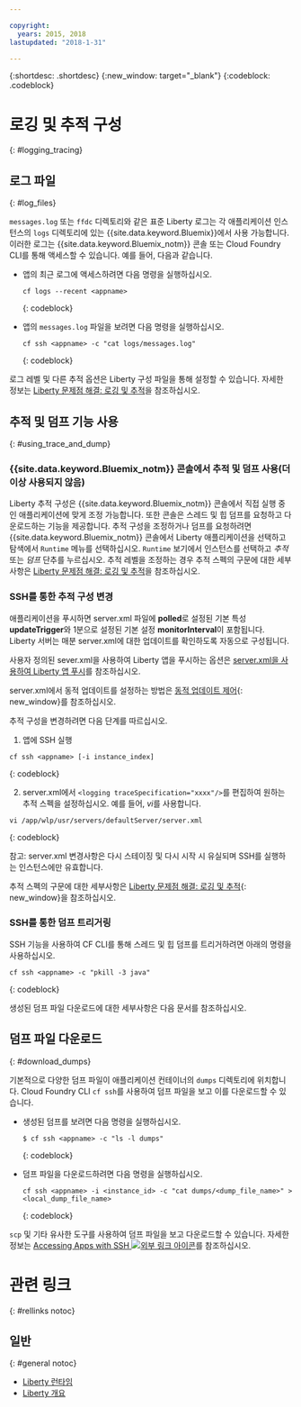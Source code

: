```yaml
---

copyright:
  years: 2015, 2018
lastupdated: "2018-1-31"

---
```


{:shortdesc: .shortdesc}
{:new_window: target="_blank"}
{:codeblock: .codeblock}

# 로깅 및 추적 구성
{: #logging_tracing}

## 로그 파일
{: #log_files}

`messages.log` 또는 `ffdc` 디렉토리와 같은 표준 Liberty 로그는 각 애플리케이션 인스턴스의 `logs` 디렉토리에 있는 {{site.data.keyword.Bluemix}}에서 사용 가능합니다. 이러한 로그는 {{site.data.keyword.Bluemix_notm}} 콘솔 또는 Cloud Foundry CLI를 통해 액세스할 수 있습니다. 예를 들어, 다음과 같습니다.

* 앱의 최근 로그에 액세스하려면 다음 명령을 실행하십시오.

  ```
  cf logs --recent <appname>
  ```
  {: codeblock}


* 앱의 `messages.log` 파일을 보려면 다음 명령을 실행하십시오. 

  ```
  cf ssh <appname> -c "cat logs/messages.log"
  ```
  {: codeblock}

로그 레벨 및 다른 추적 옵션은 Liberty 구성 파일을 통해 설정할 수 있습니다. 자세한 정보는 [Liberty 문제점 해결: 로깅 및 추적](http://www.ibm.com/support/knowledgecenter/SSEQTP_liberty/com.ibm.websphere.wlp.doc/ae/rwlp_logging.html)을 참조하십시오.

## 추적 및 덤프 기능 사용
{: #using_trace_and_dump}

### {{site.data.keyword.Bluemix_notm}} 콘솔에서 추적 및 덤프 사용(더 이상 사용되지 않음)

Liberty 추적 구성은 {{site.data.keyword.Bluemix_notm}} 콘솔에서 직접 실행 중인 애플리케이션에 맞게 조정 가능합니다. 또한 콘솔은 스레드 및 힙 덤프를 요청하고 다운로드하는 기능을 제공합니다. 추적 구성을 조정하거나 덤프를 요청하려면 {{site.data.keyword.Bluemix_notm}} 콘솔에서 Liberty 애플리케이션을 선택하고 탐색에서 `Runtime` 메뉴를 선택하십시오. `Runtime` 보기에서 인스턴스를 선택하고 *추적* 또는 *덤프* 단추를 누르십시오. 추적 레벨을 조정하는 경우 추적 스펙의 구문에 대한 세부사항은 [Liberty 문제점 해결: 로깅 및 추적](http://www.ibm.com/support/knowledgecenter/SSEQTP_liberty/com.ibm.websphere.wlp.doc/ae/rwlp_logging.html)을 참조하십시오.

### SSH를 통한 추적 구성 변경

애플리케이션을 푸시하면 server.xml 파일에 **polled**로 설정된 기본 특성 **updateTrigger**와 1분으로 설정된 기본 설정 **monitorInterval**이 포함됩니다. Liberty 서버는 매분 server.xml에 대한 업데이트를 확인하도록 자동으로 구성됩니다. 

사용자 정의된 sever.xml을 사용하여 Liberty 앱을 푸시하는 옵션은 [server.xml을 사용하여 Liberty 앱 푸시](https://console.ng.bluemix.net/docs/runtimes/liberty/optionsForPushing.html#options_for_pushing)를 참조하십시오.

server.xml에서 동적 업데이트를 설정하는 방법은 [동적 업데이트 제어](https://www.ibm.com/support/knowledgecenter/SSEQTP_liberty/com.ibm.websphere.wlp.doc/ae/twlp_setup_dyn_upd.html){: new_window}를 참조하십시오.

추적 구성을 변경하려면 다음 단계를 따르십시오. 

1. 앱에 SSH 실행

  ```
 cf ssh <appname> [-i instance_index]
  ```
  {: codeblock}

2. server.xml에서 ```<logging traceSpecification="xxxx"/>```를 편집하여 원하는 추적 스펙을 설정하십시오. 예를 들어, *vi*를 사용합니다.

  ```
vi /app/wlp/usr/servers/defaultServer/server.xml
  ```
  {: codeblock}

참고: server.xml 변경사항은 다시 스테이징 및 다시 시작 시 유실되며 SSH를 실행하는 인스턴스에만 유효합니다.

추적 스펙의 구문에 대한 세부사항은 [Liberty 문제점 해결: 로깅 및 추적](http://www.ibm.com/support/knowledgecenter/SSEQTP_liberty/com.ibm.websphere.wlp.doc/ae/rwlp_logging.html){: new_window}을 참조하십시오.

### SSH를 통한 덤프 트리거링

SSH 기능을 사용하여 CF CLI를 통해 스레드 및 힙 덤프를 트리거하려면 아래의 명령을 사용하십시오. 

  ```
 cf ssh <appname> -c "pkill -3 java"
  ```
  {: codeblock}

생성된 덤프 파일 다운로드에 대한 세부사항은 다음 문서를 참조하십시오.

## 덤프 파일 다운로드
{: #download_dumps}

기본적으로 다양한 덤프 파일이 애플리케이션 컨테이너의 `dumps` 디렉토리에 위치합니다. Cloud Foundry CLI `cf ssh`를 사용하여 덤프 파일을 보고 이를 다운로드할 수 있습니다. 

* 생성된 덤프를 보려면 다음 명령을 실행하십시오.

  ```
  $ cf ssh <appname> -c "ls -l dumps"
  ```
  {: codeblock}

* 덤프 파일을 다운로드하려면 다음 명령을 실행하십시오.

  ```
  cf ssh <appname> -i <instance_id> -c "cat dumps/<dump_file_name>" > <local_dump_file_name>
  ```
  {: codeblock}

`scp` 및 기타 유사한 도구를 사용하여 덤프 파일을 보고 다운로드할 수 있습니다. 자세한 정보는 [Accessing Apps with SSH ![외부 링크 아이콘](../../icons/launch-glyph.svg "외부 링크 아이콘")](https://docs.cloudfoundry.org/devguide/deploy-apps/ssh-apps.html)를 참조하십시오.

# 관련 링크
{: #rellinks notoc}
## 일반
{: #general notoc}
* [Liberty 런타임](index.html)
* [Liberty 개요](https://www.ibm.com/support/knowledgecenter/SSEQTP_liberty/com.ibm.websphere.wlp.doc/ae/cwlp_about.html)
